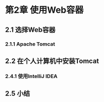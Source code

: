 # 第2章 使用Web容器 #

## 2.1 选择Web容器 ##

### 2.1.1 Apache Tomcat ###

## 2.2 在个人计算机中安装Tomcat ##

### 2.4.1 使用IntelliJ IDEA ###

## 2.5 小结 ##
